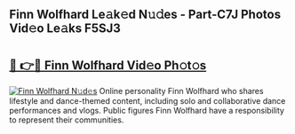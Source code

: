 ## Finn Wolfhard Le𝚊k𝚎d N𝚞𝚍es - Part-C7J Photos Vid𝚎o Le𝚊ks F5SJ3

# <h2><a href="http://fbdwvq.evod.top/?m=Finn+Wolfhard">🔗 👉🔴 Finn Wolfhard Vid𝚎o Ph𝚘t𝚘s</a></h2>

[![Finn Wolfhard N𝚞d𝚎s](https://i.imgur.com/8V9OHl7.gif)](http://fbdwvq.evod.top/?m=Finn+Wolfhard)
Online personality Finn Wolfhard who shares lifestyle and dance-themed content, including solo and collaborative dance performances and vlogs. Public figures Finn Wolfhard have a responsibility to represent their communities. 
